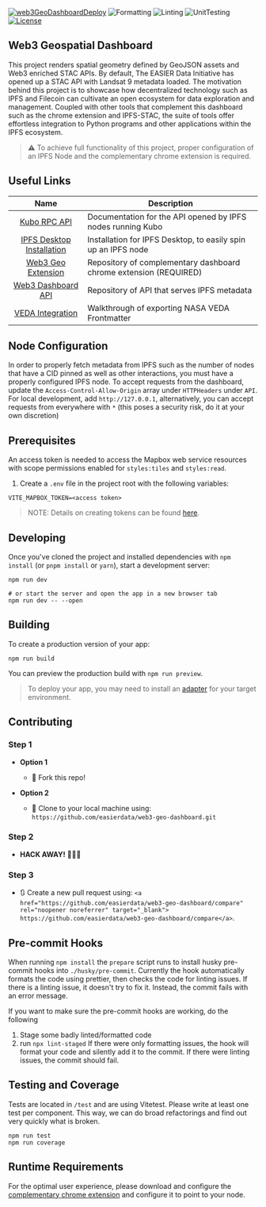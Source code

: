 [![web3GeoDashboardDeploy](https://github.com/easierdata/web3-geo-dashboard/actions/workflows/main_branch.yml/badge.svg)](https://github.com/easierdata/web3-geo-dashboard/actions/workflows/main_branch.yml)
![Formatting](https://img.shields.io/badge/formatting-prettier-56b3b4.svg)
![Linting](https://img.shields.io/badge/linting-eslint-4c32bf.svg)
![UnitTesting](https://img.shields.io/badge/unit%20testing-vitest-ffce27.svg)
[![License](https://img.shields.io/:license-mit-blue.svg?style=flat-square)](https://badges.mit-license.org)

## Web3 Geospatial Dashboard

This project renders spatial geometry defined by GeoJSON assets and Web3 enriched STAC APIs. By default, The EASIER Data Initiative has opened up a STAC API with Landsat 9 metadata loaded. The motivation behind this project is to showcase how decentralized technology such as IPFS and Filecoin can cultivate an open ecosystem for data exploration and management. Coupled with other tools that complement this dashboard such as the chrome extension and IPFS-STAC, the suite of tools offer effortless integration to Python programs and other applications within the IPFS ecosystem.

> ⚠️ To achieve full functionality of this project, proper configuration of an IPFS Node and the complementary chrome extension is required.

## Useful Links

|                                   Name                                    | Description                                                       |
| :-----------------------------------------------------------------------: | ----------------------------------------------------------------- |
|        [Kubo RPC API](https://docs.ipfs.tech/reference/kubo/rpc/)         | Documentation for the API opened by IPFS nodes running Kubo       |
| [IPFS Desktop Installation](https://docs.ipfs.tech/install/ipfs-desktop/) | Installation for IPFS Desktop, to easily spin up an IPFS node     |
|  [Web3 Geo Extension](https://github.com/easierdata/web3-geo-extension)   | Repository of complementary dashboard chrome extension (REQUIRED) |
| [Web3 Dashboard API](https://github.com/easierdata/easier-dashboard-api)  | Repository of API that serves IPFS metadata                       |
|                    [VEDA Integration](./docs/veda.md)                     | Walkthrough of exporting NASA VEDA Frontmatter                    |

## Node Configuration

In order to properly fetch metadata from IPFS such as the number of nodes that have a CID pinned as well as other interactions, you must have a properly configured IPFS node. To accept requests from the dashboard, update the `Access-Control-Allow-Origin` array under `HTTPHeaders` under `API`. For local development, add `http://127.0.0.1`, alternatively, you can accept requests from everywhere with `*` (this poses a security risk, do it at your own discretion)

## Prerequisites

An access token is needed to access the Mapbox web service resources with scope permissions enabled for `styles:tiles` and `styles:read`.

1. Create a `.env` file in the project root with the following variables:

```shell
VITE_MAPBOX_TOKEN=<access token>
```

> NOTE: Details on creating tokens can be found [here](https://docs.mapbox.com/api/accounts/tokens/).

## Developing

Once you've cloned the project and installed dependencies with `npm install` (or `pnpm install` or `yarn`), start a development server:

```shell
npm run dev

# or start the server and open the app in a new browser tab
npm run dev -- --open
```

## Building

To create a production version of your app:

```shell
npm run build
```

You can preview the production build with `npm run preview`.

> To deploy your app, you may need to install an [adapter](https://kit.svelte.dev/docs/adapters) for your target environment.

## Contributing

### Step 1

- **Option 1**

  - 🍴 Fork this repo!

- **Option 2**

  - 👯 Clone to your local machine using:
    `https://github.com/easierdata/web3-geo-dashboard.git`

### Step 2

- **HACK AWAY!** 🔨🔨🔨

### Step 3

- 🔃 Create a new pull request using:
  `<a href="https://github.com/easierdata/web3-geo-dashboard/compare" rel="noopener noreferrer" target="_blank">`
  `https://github.com/easierdata/web3-geo-dashboard/compare</a>`.

## Pre-commit Hooks

When running `npm install` the `prepare` script runs to install husky pre-commit hooks into `./husky/pre-commit`. Currently the hook automatically formats the code using prettier, then checks the code for linting issues. If there is a linting issue, it doesn't try to fix it. Instead, the commit fails with an error message.

If you want to make sure the pre-commit hooks are working, do the following

1. Stage some badly linted/formatted code
2. run `npx lint-staged`
   If there were only formatting issues, the hook will format your code and silently add it to the commit. If there were linting issues, the commit should fail.

## Testing and Coverage

Tests are located in `/test` and are using Vitetest. Please write at least one test per component. This way, we can do broad refactorings and find out very quickly what is broken.

```shell
npm run test
npm run coverage
```

## Runtime Requirements

For the optimal user experience, please download and configure the [complementary chrome extension](https://github.com/easierdata/web3-geo-extension) and configure it to point to your node.
